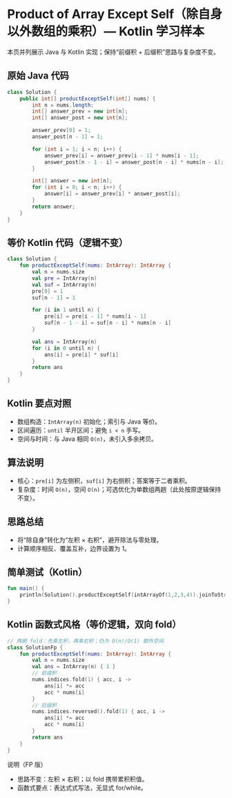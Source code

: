# Product of Array Except Self（除自身以外数组的乘积）— Kotlin 学习样本

本页并列展示 Java 与 Kotlin 实现；保持“前缀积 + 后缀积”思路与复杂度不变。

## 原始 Java 代码

```java
class Solution {
    public int[] productExceptSelf(int[] nums) {
        int n = nums.length;
        int[] answer_prev = new int[n];
        int[] answer_post = new int[n];

        answer_prev[0] = 1;
        answer_post[n - 1] = 1;

        for (int i = 1; i < n; i++) {
            answer_prev[i] = answer_prev[i - 1] * nums[i - 1];
            answer_post[n - 1 - i] = answer_post[n - i] * nums[n - i];
        }

        int[] answer = new int[n];
        for (int i = 0; i < n; i++) {
            answer[i] = answer_prev[i] * answer_post[i];
        }
        return answer;
    }
}
```

## 等价 Kotlin 代码（逻辑不变）

```kotlin
class Solution {
    fun productExceptSelf(nums: IntArray): IntArray {
        val n = nums.size
        val pre = IntArray(n)
        val suf = IntArray(n)
        pre[0] = 1
        suf[n - 1] = 1

        for (i in 1 until n) {
            pre[i] = pre[i - 1] * nums[i - 1]
            suf[n - 1 - i] = suf[n - i] * nums[n - i]
        }

        val ans = IntArray(n)
        for (i in 0 until n) {
            ans[i] = pre[i] * suf[i]
        }
        return ans
    }
}
```

## Kotlin 要点对照

- 数组构造：`IntArray(n)` 初始化；索引与 Java 等价。
- 区间遍历：`until` 半开区间；避免 `i < n` 手写。
- 空间与时间：与 Java 相同 `O(n)`，未引入多余拷贝。

## 算法说明

- 核心：`pre[i]` 为左侧积，`suf[i]` 为右侧积；答案等于二者乘积。
- 复杂度：时间 `O(n)`，空间 `O(n)`；可选优化为单数组两趟（此处按原逻辑保持不变）。

## 思路总结

- 将“除自身”转化为“左积 × 右积”，避开除法与零处理。
- 计算顺序相反、覆盖互补，边界设置为 1。

## 简单测试（Kotlin）

```kotlin
fun main() {
    println(Solution().productExceptSelf(intArrayOf(1,2,3,4)).joinToString()) // 24,12,8,6
}
```

## Kotlin 函数式风格（等价逻辑，双向 fold）

```kotlin
// 两趟 fold：先乘左积，再乘右积；仍为 O(n)/O(1) 额外空间
class SolutionFp {
    fun productExceptSelf(nums: IntArray): IntArray {
        val n = nums.size
        val ans = IntArray(n) { 1 }
        // 前缀积
        nums.indices.fold(1) { acc, i ->
            ans[i] *= acc
            acc * nums[i]
        }
        // 后缀积
        nums.indices.reversed().fold(1) { acc, i ->
            ans[i] *= acc
            acc * nums[i]
        }
        return ans
    }
}
```

说明（FP 版）
- 思路不变：左积 × 右积；以 fold 携带累积积值。
- 函数式要点：表达式式写法，无显式 for/while。
